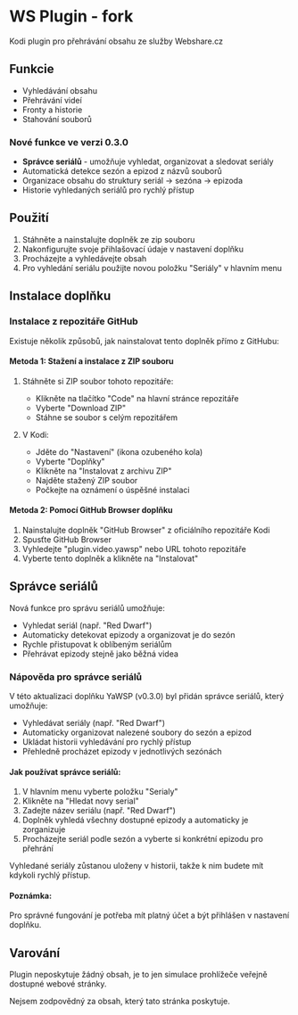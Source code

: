 # WS Plugin - fork

Kodi plugin pro přehrávání obsahu ze služby Webshare.cz

## Funkcie

- Vyhledávání obsahu
- Přehrávání videí
- Fronty a historie
- Stahování souborů

### Nové funkce ve verzi 0.3.0

- **Správce seriálů** - umožňuje vyhledat, organizovat a sledovat seriály
- Automatická detekce sezón a epizod z názvů souborů
- Organizace obsahu do struktury seriál -> sezóna -> epizoda
- Historie vyhledaných seriálů pro rychlý přístup

## Použití

1. Stáhněte a nainstalujte doplněk ze zip souboru
2. Nakonfigurujte svoje přihlašovací údaje v nastavení doplňku
3. Procházejte a vyhledávejte obsah
4. Pro vyhledání seriálu použijte novou položku "Seriály" v hlavním menu

## Instalace doplňku

### Instalace z repozitáře GitHub

Existuje několik způsobů, jak nainstalovat tento doplněk přímo z GitHubu:

#### Metoda 1: Stažení a instalace z ZIP souboru

1. Stáhněte si ZIP soubor tohoto repozitáře:

   - Klikněte na tlačítko "Code" na hlavní stránce repozitáře
   - Vyberte "Download ZIP"
   - Stáhne se soubor s celým repozitářem
     
2. V Kodi:
   
   - Jděte do "Nastavení" (ikona ozubeného kola)
   - Vyberte "Doplňky"
   - Klikněte na "Instalovat z archivu ZIP"
   - Najděte stažený ZIP soubor
   - Počkejte na oznámení o úspěšné instalaci

#### Metoda 2: Pomocí GitHub Browser doplňku

1. Nainstalujte doplněk "GitHub Browser" z oficiálního repozitáře Kodi
2. Spusťte GitHub Browser
3. Vyhledejte "plugin.video.yawsp" nebo URL tohoto repozitáře
4. Vyberte tento doplněk a klikněte na "Instalovat"

## Správce seriálů

Nová funkce pro správu seriálů umožňuje:

- Vyhledat seriál (např. "Red Dwarf")
- Automaticky detekovat epizody a organizovat je do sezón
- Rychle přistupovat k oblíbeným seriálům
- Přehrávat epizody stejně jako běžná videa

### Nápověda pro správce seriálů

V této aktualizaci doplňku YaWSP (v0.3.0) byl přidán správce seriálů, který umožňuje:

- Vyhledávat seriály (např. "Red Dwarf")
- Automaticky organizovat nalezené soubory do sezón a epizod
- Ukládat historii vyhledávání pro rychlý přístup
- Přehledně procházet epizody v jednotlivých sezónách

#### Jak používat správce seriálů:

1. V hlavním menu vyberte položku "Serialy"
2. Klikněte na "Hledat novy serial"
3. Zadejte název seriálu (např. "Red Dwarf")
4. Doplněk vyhledá všechny dostupné epizody a automaticky je zorganizuje
5. Procházejte seriál podle sezón a vyberte si konkrétní epizodu pro přehrání

Vyhledané seriály zůstanou uloženy v historii, takže k nim budete mít kdykoli rychlý přístup.

#### Poznámka:

Pro správné fungování je potřeba mít platný účet a být přihlášen v nastavení doplňku.

## Varování

Plugin neposkytuje žádný obsah, je to jen simulace prohlížeče veřejně dostupné webové stránky.

Nejsem zodpovědný za obsah, který tato stránka poskytuje.
